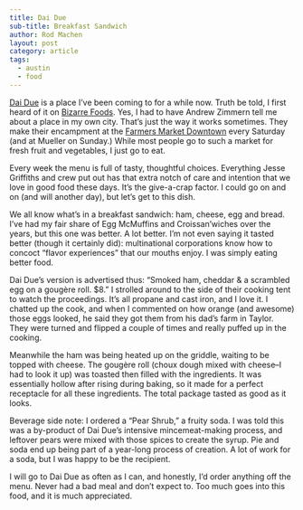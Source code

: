 ```yaml
---
title: Dai Due
sub-title: Breakfast Sandwich
author: Rod Machen
layout: post
category: article
tags:
  - austin
  - food
---
```

<a href="http://daidueaustin.net/" target="_blank">Dai Due</a> is a place I&#8217;ve been coming to for a while now. Truth be told, I first heard of it on <a href="http://www.travelchannel.com/tv-shows/bizarre-foods" target="_blank">Bizarre Foods</a>. Yes, I had to have Andrew Zimmern tell me about a place in my own city. That&#8217;s just the way it works sometimes. They make their encampment at the <a href="http://www.sfcfarmersmarket.org/markets/sfc-farmers-market-downtown" target="_blank">Farmers Market Downtown</a> every Saturday (and at Mueller on Sunday.) While most people go to such a market for fresh fruit and vegetables, I just go to eat.

<!-- <img class="alignright size-full wp-image-220" alt="DaiDueLogo" src="http://words.rodmachen.com/wp-content/uploads/2014/01/DaiDueLogo.jpg" width="303" height="312" /> -->Every week the menu is full of tasty, thoughtful choices. Everything Jesse Griffiths and crew put out has that extra notch of care and intention that we love in good food these days. It&#8217;s the give-a-crap factor. I could go on and on (and will another day), but let&#8217;s get to this dish.

We all know what&#8217;s in a breakfast sandwich: ham, cheese, egg and bread. I&#8217;ve had my fair share of Egg McMuffins and Croissan&#8217;wiches over the years, but this one was better. A lot better. I&#8217;m not even saying it tasted better (though it certainly did): multinational corporations know how to concoct &#8220;flavor experiences&#8221; that our mouths enjoy. I was simply eating better food.<!--more-->

Dai Due&#8217;s version is advertised thus: &#8220;Smoked ham, cheddar & a scrambled egg on a gougère roll. $8.&#8221; I strolled around to the side of their cooking tent to watch the proceedings. It&#8217;s all propane and cast iron, and I love it. I chatted up the cook, and when I commented on how orange (and awesome) those eggs looked, he said they got them from his dad&#8217;s farm in Taylor. They were turned and flipped a couple of times and really puffed up in the cooking.

<!-- <img class="alignright  wp-image-222" alt="Due Due eggs" src="http://words.rodmachen.com/wp-content/uploads/2014/01/Due-Due-eggs.jpg" width="720" height="540" /> -->Meanwhile the ham was being heated up on the griddle, waiting to be topped with cheese. The gougère roll (choux dough mixed with cheese–I had to look it up) was toasted then filled with the ingredients. It was essentially hollow after rising during baking, so it made for a perfect receptacle for all these ingredients. The total package tasted as good as it looks.

Beverage side note: I ordered a &#8220;Pear Shrub,&#8221; a fruity soda. I was told this was a by-product of Dai Due&#8217;s intensive mincemeat-making process, and leftover pears were mixed with those spices to create the syrup. Pie and soda end up being part of a year-long process of creation. A lot of work for a soda, but I was happy to be the recipient.

I will go to Dai Due as often as I can, and honestly, I&#8217;d order anything off the menu. Never had a bad meal and don&#8217;t expect to. Too much goes into this food, and it is much appreciated.<!-- <img class="alignright  wp-image-221" alt="Due Due bk sand" src="http://words.rodmachen.com/wp-content/uploads/2014/01/Due-Due-bk-sand.jpg" width="720" height="540" /> -->